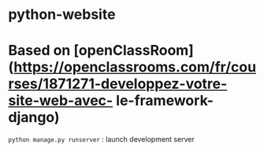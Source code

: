 # python-website
# Based on [openClassRoom](https://openclassrooms.com/fr/courses/1871271-developpez-votre-site-web-avec-     le-framework-django)

```python manage.py runserver``` : launch development server